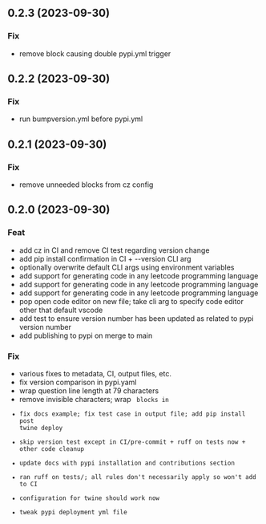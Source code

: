 ## 0.2.3 (2023-09-30)

### Fix

- remove block causing double pypi.yml trigger

## 0.2.2 (2023-09-30)

### Fix

- run bumpversion.yml before pypi.yml

## 0.2.1 (2023-09-30)

### Fix

- remove unneeded blocks from cz config

## 0.2.0 (2023-09-30)

### Feat

- add cz in CI and remove CI test regarding version change
- add pip install confirmation in CI + --version CLI arg
- optionally overwrite default CLI args using environment variables
- add support for generating code in any leetcode programming language
- add support for generating code in any leetcode programming language
- add support for generating code in any leetcode programming language
- pop open code editor on new file; take cli arg to specify code editor other that default vscode
- add test to ensure version number has been updated as related to pypi version number
- add publishing to pypi on merge to main

### Fix

- various fixes to metadata, CI, output files, etc.
- fix version comparison in pypi.yaml
- wrap question line length at 79 characters
- remove invisible characters; wrap <code> blocks in
- fix docs example; fix test case in output file; add pip install post twine deploy
- skip version test except in CI/pre-commit + ruff on tests now + other code cleanup
- update docs with pypi installation and contributions section
- ran ruff on tests/; all rules don't necessarily apply so won't add to CI
- configuration for twine should work now
- tweak pypi deployment yml file
